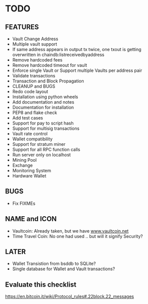TODO
====

FEATURES
--------
* Vault Change Address
* Multiple vault support
* If same address appears in output tx twice, one txout is getting
  overwritten in chaindb:listreceivedbyaddress
* Remove hardcoded fees
* Remove hardcoded timeout for vault
* Enforce single Vault or Support multiple Vaults per address pair
* Validate transactions
* Transaction and Block Propagation
* CLEANUP and BUGS
* Redo code layout
* Installation using python wheels
* Add documentation and notes
* Documentation for installation
* PEP8 and flake check
* Add test cases
* Support for pay to script hash
* Support for multisig transactions
* Vault rate control
* Wallet compatibility
* Support for stratum miner
* Support for all RPC function calls
* Run server only on localhost
* Mining Pool
* Exchange
* Monitoring System
* Hardware Wallet

BUGS
----
* Fix FIXMEs

NAME and ICON
-------------
* Vaultcoin: Already taken, but we have www.vaultcoin.net
* Time Travel Coin: No one had used .. but will it signify Security?

LATER
-----
* Wallet Transistion from bsddb to SQLite?
* Single database for Wallet and Vault transactions?

Evaluate this checklist
-----------------------
https://en.bitcoin.it/wiki/Protocol_rules#.22block.22_messages
